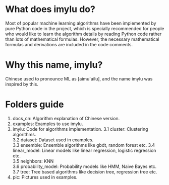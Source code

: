 # What does imylu do?
Most of popular machine learning algorithms have been implemented by pure Python code in the project, which is specially recommended for people who would like to learn the algorithm details by reading Python code rather than lots of mathematical formulas. However, the necessary mathematical formulas and derivations are included in the code comments.

# Why this name, imylu?
Chinese used to pronounce ML as [aimu'ailu], and the name imylu was inspired by this.  

# Folders guide
1. docs_cn: Algorithm explanation of Chinese version.
2. examples: Examples to use imylu.
3. imylu: Code for algorithms implementation. 
   3.1 cluster: Clustering algorithms.  
   3.2 dataset: Dataset used in examples.  
   3.3 ensemble: Ensemble algorithms like gbdt, random forest etc.
   3.4 linear_model: Linear models like linear regression, logistic regression etc.  
   3.5 neighbors: KNN  
   3.6 probability_model: Probability models like HMM, Naive Bayes etc.  
   3.7 tree: Tree based algorithms like decision tree, regression tree etc. 
4. pic: Pictures used in examples. 
